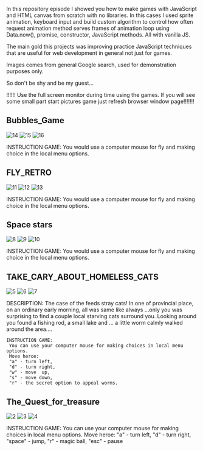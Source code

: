   In this repository episode I showed you how to make games with JavaScript and HTML canvas from scratch with no libraries. In this cases I used sprite animation, keyboard input and build custom algorithm to control how often request animation method serves frames of animation loop using Data.now(), promise, constructor, 
JavaScript methods. All with vanilla JS.

  The main gold this projects was improving practice JavaScript techniques that are useful for web development in general not just for games. 
  
  Images comes from general Google search, used for demonstration purposes only.

 So don't be shy and be my guest...
 
!!!!!! Use the full screen monitor during time using the games. If you will see some small part start pictures game  just refresh browser window page!!!!!!!

## Bubbles_Game
![14](https://user-images.githubusercontent.com/65797418/117211280-a559b800-adad-11eb-852a-9e7821a30e92.png)
![15](https://user-images.githubusercontent.com/65797418/117211283-a5f24e80-adad-11eb-9755-02bbf00d5e04.png)
![16](https://user-images.githubusercontent.com/65797418/117211285-a5f24e80-adad-11eb-9eea-a16bb7b13638.png)

INSTRUCTION GAME:
	 You would use a computer mouse for fly and making choice in the local menu options.
	 
## FLY_RETRO 
![11](https://user-images.githubusercontent.com/65797418/117211502-eeaa0780-adad-11eb-90e5-b9b359f46d1b.png)
![12](https://user-images.githubusercontent.com/65797418/117211504-ef429e00-adad-11eb-8f47-cff5b7350c08.png)
![13](https://user-images.githubusercontent.com/65797418/117211505-ef429e00-adad-11eb-8630-50041808c86d.png)

INSTRUCTION GAME:
	 You would use a computer mouse for fly and making choice in the local menu options.
	 
## Space stars
![8](https://user-images.githubusercontent.com/65797418/117211579-0b463f80-adae-11eb-8856-f08063bbdf25.png)
![9](https://user-images.githubusercontent.com/65797418/117211581-0b463f80-adae-11eb-9295-803d484a4e67.png)
![10](https://user-images.githubusercontent.com/65797418/117211584-0bded600-adae-11eb-8abc-4de7a7f7c3b8.png)

INSTRUCTION GAME:
	 You would use a computer mouse for fly and making choice in the local menu options.
	 
## TAKE_CARY_ABOUT_HOMELESS_CATS
![5](https://user-images.githubusercontent.com/65797418/117211655-26b14a80-adae-11eb-93ae-ee0bcd16fa40.png)
![6](https://user-images.githubusercontent.com/65797418/117211656-2749e100-adae-11eb-9152-ce106c5f9a08.png)
![7](https://user-images.githubusercontent.com/65797418/117211657-2749e100-adae-11eb-861e-596d687d114b.png)

DESCRIPTION:
	The case of the feeds stray cats! In one of provincial place, on an ordinary early morning, all was same like always ...only you was surprising to find a couple local starving cats surround you.
	Looking around you found a fishing rod, a small lake and ... a little worm calmly walked around the area....
	
	INSTRUCTION GAME:
	 You can use your computer mouse for making choices in local menu options.
	 Move heroe:
	 "a" - turn left,
	 "d" - turn right,
	 "w" - move  up,
	 "s" - move down,
	 "r" - the secret option to appeal worms.
	 
## The_Quest_for_treasure
![2](https://user-images.githubusercontent.com/65797418/117211820-5a8c7000-adae-11eb-89ef-60d3971bf1b3.png)
![3](https://user-images.githubusercontent.com/65797418/117211821-5b250680-adae-11eb-92de-e433c3f455c1.png)
![4](https://user-images.githubusercontent.com/65797418/117211822-5bbd9d00-adae-11eb-8041-42d5c4d2b921.png)

INSTRUCTION GAME:
	 You can use your computer mouse for making choices in local menu options.
	 Move heroe:
	 "a" - turn left,
	 "d" - turn right,
	 "space" - jump,
	 "r" - magic ball,
	 "esc" - pause 






   
   



